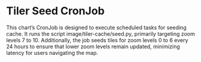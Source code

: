 # Tiler Seed CronJob

This chart’s CronJob is designed to execute scheduled tasks for seeding cache. It runs the script image/tiler-cache/seed.py, primarily targeting zoom levels 7 to 10. Additionally, the job seeds tiles for zoom levels 0 to 6 every 24 hours to ensure that lower zoom levels remain updated, minimizing latency for users navigating the map.
